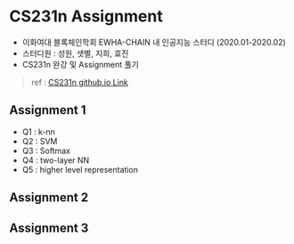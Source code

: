 # CS231n Assignment

- 이화여대 블록체인학회 EWHA-CHAIN 내 인공지능 스터디 (2020.01-2020.02)
- 스터디원 : 성원, 샛별, 지희, 효진
- CS231n 완강 및 Assignment 풀기

> ref : [CS231n github.io Link](http://cs231n.github.io/assignments2019/assignment1/) 

## Assignment 1
- Q1 : k-nn
- Q2 : SVM
- Q3 : Softmax
- Q4 : two-layer NN
- Q5 : higher level representation

## Assignment 2

## Assignment 3
